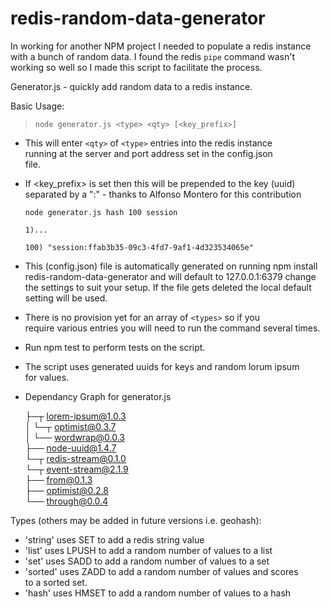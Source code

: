 # redis-random-data-generator

In working for another NPM project I needed to populate a redis instance with a bunch of random data. I found the redis `pipe` command wasn't working so well so I made this script to facilitate the process. 



 Generator.js - quickly add random data to a redis instance.        

 Basic Usage:                                                       

 > `node generator.js <type> <qty> [<key_prefix>]`
                                                                    
 * This will enter `<qty>` of `<type>` entries into the redis instance  
   running at the server and port address set in the config.json    
   file.                                                            

 * If <key_prefix> is set then this will be prepended to the key (uuid)
   separated by a ":" - thanks to Alfonso Montero for this contribution 
 
   `node generator.js hash 100 session`

   `1)...`
   
   `100) "session:ffab3b35-09c3-4fd7-9af1-4d323534065e"`
                                                                    
 * This (config.json) file is automatically generated on running
   npm install redis-random-data-generator and will default to 
   127.0.0.1:6379 change  the settings to suit your setup. If the
   file gets deleted the local default setting will be used.                              
                                                                    
 * There is no provision yet for an array of `<types>` so if you      
   require various entries you will need to run the command several 
   times.                                                           
                                                                    
 * Run npm test to perform tests on the script.                     
                                                                    
 * The script uses generated uuids for keys and random lorum ipsum  
   for values.                                                      
                                                                    
 * Dependancy Graph for generator.js                                
                                                                     
    ├─┬ lorem-ipsum@1.0.3                                           
    │ └─┬ optimist@0.3.7                                            
    │   └── wordwrap@0.0.3                                          
    ├── node-uuid@1.4.7                                             
    └─┬ redis-stream@0.1.0                                          
      └─┬ event-stream@2.1.9                                        
        ├── from@0.1.3                                              
        ├── optimist@0.2.8                                          
        └── through@0.0.4                                           
                                                                    

 Types (others may be added in future versions i.e. geohash):       

 * 'string'  uses SET to add a redis string value                   
 * 'list'    uses LPUSH to add a random number of values to a list  
 * 'set'     uses SADD to add a random number of values to a set    
 * 'sorted'  uses ZADD to add a random number of values and scores  
   to a sorted set.                                                 
 * 'hash'    uses HMSET to add a random number of values to a hash  
